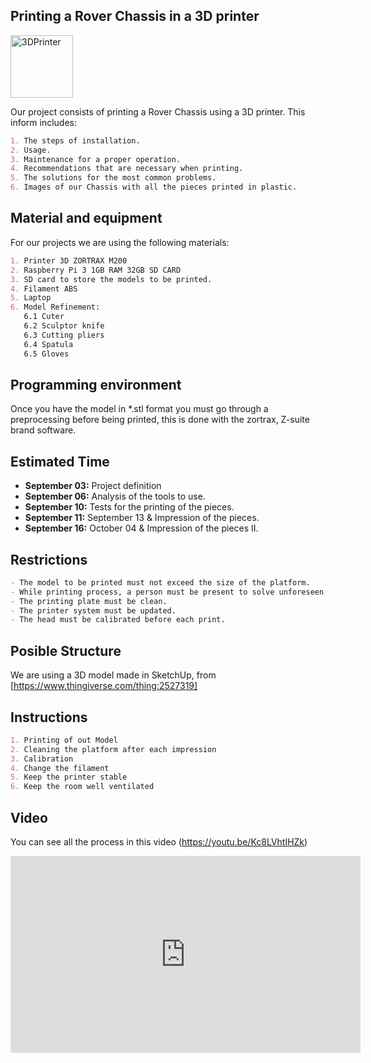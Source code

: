 ## Printing a Rover Chassis in a 3D printer

 <img src="https://es.overleaf.com/6766288292jckqwvfnsmxj" alt="3DPrinter" height="100" width="100"> 

Our project consists of printing a Rover Chassis using a 3D printer. This inform includes:

```markdown
1. The steps of installation.
2. Usage.
3. Maintenance for a proper operation.
4. Recommendations that are necessary when printing.
5. The solutions for the most common problems.
6. Images of our Chassis with all the pieces printed in plastic.
```
## Material and equipment
For our projects we are using the following materials:

```markdown
1. Printer 3D ZORTRAX M200
2. Raspberry Pi 3 1GB RAM 32GB SD CARD
3. SD card to store the models to be printed.
4. Filament ABS
5. Laptop    
6. Model Refinement:
   6.1 Cuter
   6.2 Sculptor knife
   6.3 Cutting pliers
   6.4 Spatula
   6.5 Gloves
```

## Programming environment
Once you have the model in *.stl format you must go through a preprocessing before being printed, this is done with the zortrax, Z-suite brand software.

## Estimated Time


- **September 03:**  Project definition 
- **September 06:**  Analysis of the tools to use.
- **September 10:**  Tests for the printing of the pieces.
- **September 11:**  September 13   & Impression of the pieces.
- **September 16:**  October 04  & Impression of the pieces II.


## Restrictions

```markdown
- The model to be printed must not exceed the size of the platform.
- While printing process, a person must be present to solve unforeseen events.
- The printing plate must be clean.
- The printer system must be updated.
- The head must be calibrated before each print.
```

## Posible Structure

We are using a 3D model made in SketchUp, from [https://www.thingiverse.com/thing:2527319]


## Instructions

```markdown
1. Printing of out Model
2. Cleaning the platform after each impression
3. Calibration
4. Change the filament
5. Keep the printer stable
6. Keep the room well ventilated
```

## Video

You can see all the process in this video (https://youtu.be/Kc8LVhtIHZk)
<iframe width="560" height="315" src="https://www.youtube.com/embed/Kc8LVhtIHZk" frameborder="0" allow="accelerometer; autoplay; encrypted-media; gyroscope; picture-in-picture" allowfullscreen></iframe>

